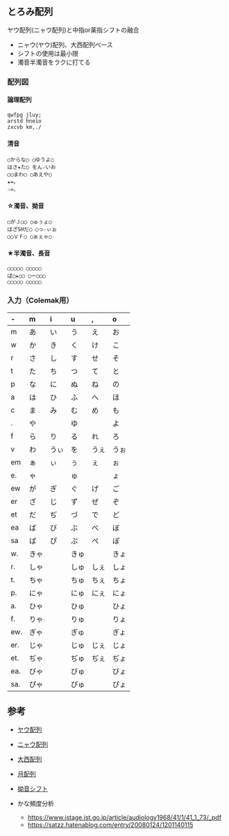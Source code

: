 ﻿## とろみ配列

ヤウ配列(ニャウ配列)と中指or薬指シフトの融合

- ニャウ(ヤウ)配列、大西配列ベース
- シフトの使用は最小限
- 濁音半濁音をラクに打てる

### 配列図

#### 論理配列

```
qwfpg jluy;
arstd hneio
zxcvb km,./
```

#### 清音
```
◯からな◯ ◯ゆうよ◯
はさ★た◯ をん☆いお
◯◯まわ◯ ◯あえや◯
★=。
☆=、
```

#### ☆濁音、拗音
```
◯がＪ◯◯ ◯ゅぅょ◯
ばざSHだ◯ ◯っ☆ぃぉ
◯◯ＶＦ◯ ◯ぁぇゃ◯
```

#### ★半濁音、長音
```
◯◯◯◯◯ ◯◯◯◯◯
ぱ◯★◯◯ ◯ー◯◯◯
◯◯◯◯◯ ◯◯◯◯◯
```

### 入力（Colemak用）

| -    | m    | i    | u    | ,    | o    |
| :--- | :--- | :--- | :--- | :--- | :--- |
| m    | あ   | い   | う   | え   | お   |
| w    | か   | き   | く   | け   | こ   |
| r    | さ   | し   | す   | せ   | そ   |
| t    | た   | ち   | つ   | て   | と   |
| p    | な   | に   | ぬ   | ね   | の   |
| a    | は   | ひ   | ふ   | へ   | ほ   |
| c    | ま   | み   | む   | め   | も   |
| .    | や   |      | ゆ   |      | よ   |
| f    | ら   | り   | る   | れ   | ろ   |
| v    | わ   | うぃ | を   | うぇ | うぉ |
| em   | ぁ   | ぃ   | ぅ   | ぇ   | ぉ   |
| e.   | ゃ   |      | ゅ   |      | ょ   |
| ew   | が   | ぎ   | ぐ   | げ   | ご   |
| er   | ざ   | じ   | ず   | ぜ   | ぞ   |
| et   | だ   | ぢ   | づ   | で   | ど   |
| ea   | ば   | び   | ぶ   | べ   | ぼ   |
| sa   | ぱ   | ぴ   | ぷ   | ぺ   | ぽ   |
| w.   | きゃ |      | きゅ |      | きょ |
| r.   | しゃ |      | しゅ | しぇ | しょ |
| t.   | ちゃ |      | ちゅ | ちぇ | ちょ |
| p.   | にゃ |      | にゅ | にぇ | にょ |
| a.   | ひゃ |      | ひゅ |      | ひょ |
| f.   | りゃ |      | りゅ |      | りょ |
| ew.  | ぎゃ |      | ぎゅ |      | ぎょ |
| er.  | じゃ |      | じゅ | じぇ | じょ |
| et.  | ぢゃ |      | ぢゅ | ぢぇ | ぢょ |
| ea.  | びゃ |      | びゅ |      | びょ |
| sa.  | ぴゃ |      | ぴゅ |      | ぴょ |

## 参考

- [ヤウ配列](https://yau-keyboard.webnode.jp/)
- [ニャウ配列](https://note.com/catfist/n/ne8b53d7ad831)
- [大西配列](https://o24.works/layout/)
- [月配列](http://oookaworks.seesaa.net/article/503093275.html#gsc.tab=0)
- [拗音シフト](https://kouy.exblog.jp/65499/)

- かな頻度分析
  - https://www.jstage.jst.go.jp/article/audiology1968/41/1/41_1_73/_pdf
  - https://satzz.hatenablog.com/entry/20080124/1201140115
